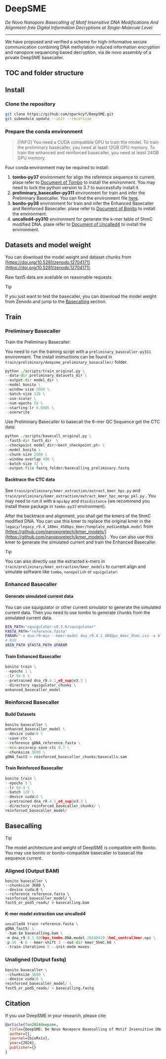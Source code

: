 # DeepSME

*De Novo Nanopore Basecalling of Motif Insensitive DNA Modifications And Alignment-free Digital Information Decryptions at Single-Molecule Level*

---
We have proposed and verified a scheme for high-informative secure communication combining DNA methylation induced information encryption and nanopore sequencing based decryption, via de novo assembly of a private DeepSME basecaller.

## TOC and folder structure

## Install

### Clone the repository

``` bash
git clone https://github.com/sparkcyf/DeepSME.git
git submodule update --init --recursive
```

### Prepare the conda environment

> [!INFO]
> You need a CUDA compatible GPU to train the model. To train the preliminary basecaller, you need at least 12GB GPU memory. To train the enhanced and reinforced basecaller, you need at least 24GB GPU memory.

Four conda environment may be required to install:

1. **tombo-py37** environment for align the reference sequence to current. plase refer to [Document of Tombo](https://github.com/nanoporetech/tombo) to install the environment. You may need to lock the python version to 3.7 to successfully install it.
2. **preliminary_basecaller-py311** environment for train and infer the Preliminary Basecaller. You can find the environment file [here](https://github.com/sparkcyf/deepsme_preliminary_basecaller/blob/7170375754d8c3b31a4b89ee3001bbf3315c5dac/environment.yml).
3. **bonito-py38** environment for train and infer the Enhanced Basecaller and Reinforced Basecaller. plase refer to [Document of Bonito](https://github.com/nanoporetech/bonito) to install the environment.
4. **uncalled4-py310** environment for generate the k-mer table of 5hmC modified DNA. plase refer to [Document of Uncalled4](https://github.com/skovaka/uncalled4) to install the environment.

## Datasets and model weight

You can download the model weight and dataset chunks from [https://doi.org/10.5281/zenodo.12704171](https://doi.org/10.5281/zenodo.12704171).

Raw fast5 data are available on reasonable requests.

> [!TIP]
> If you just want to test the basecaller, you can download the model weight from Zenodo and jump to the [Basecalling](#Basecalling) section.

## Train

### Preliminary Basecaller

Train the Preliminary Basecaller:

You need to run the training script with a `preliminary_basecaller-py311` environment. The install instructions can be found in `train/preliminary/deepsme_preliminary_basecaller/` folder.

``` python
python ./scripts/train_original.py \
--data-dir preliminary_datasets_dir \
--output-dir model_dir \
--model bonito \
--window-size 2000 \
--batch-size 128 \
--use-scaler \
--num-epochs 50 \
--starting-lr 0.0005 \
--overwrite
```
Use Preliminary Basecaller to basecall the 6-mer QC Sequence get the CTC data:

``` python
python ./scripts/basecall_original.py \
--fast5-dir fast5_dir  \
--checkpoint model_dir/<best_checkpoint.pt> \
--model bonito \
--chunk-size 2000 \
--window-overlap 400 \
--batch-size 32 \
--output-file fastq_folder/basecalling_preliminary.fastq
```

#### Backtrace the CTC data

See `train/preliminary/kmer_extraction/extract_kmer_hpc.py` and `train/preliminary/kmer_extraction/extract_kmer_hpc_merge_pkl.py` . You may need to run it with a `mpi4py` and `dtaidistance` (we recommend you install these package in `tombo-py37` environment). 

After the backtrace and alignment, you shall get the kmers of the 5hmC modified DNA. You can use this kmer to replace the original kmer in the `legacy/legacy_r9.4_180mv_450bps_6mer/template_median68pA.model` from [https://github.com/nanoporetech/kmer_models/](https://github.com/nanoporetech/kmer_models/) . You can also use this kmer to generate the simulated current and train the Enhanced Basecaller.

> [!TIP]
> You can also directly use the extracted k-mers in `train/preliminary/kmer_extraction/kmer_models` to current align and simulate software like `tombo`, `nanopolish` or `squigulator`.

### Enhanced Basecaller

#### Generate simulated current data

You can use squigulator or other current simulator to generate the simulated current data. Then you need to use tombo to generate chunks from the simulated current data.
``` bash
BIN_PATH="squigulator-v0.3.0/squigulator"
FASTA_PATH="reference.fasta"
PARAM="-x dna-r9-min --kmer-model dna_r9.4.1_400bps_6mer_5hmc.csv -o blow5/simulated_current.blow5 -q blow5/simulated_current.fasta -f 2 --seed 1711350749  -t 32"
# RUN
$BIN_PATH $FASTA_PATH $PARAM
```
#### Train Enhanced Basecaller
``` python
bonito train \
--epochs 1 \
--lr 5e-6 \
--pretrained dna_r9.4.1_e8_sup@v3.3 \
--directory squigulator_chunks \
enhanced_basecaller_model
```

### Reinforced Basecaller

#### Build Datasets

``` python
bonito basecaller \
enhanced_basecaller_model \
--device cuda:0 \
--save-ctc \
--reference gDNA_reference.fasta \
--min-accuracy-save-ctc 0.7 \
--chunksize 3600 \
gDNA_fast5 > reinforced_basecaller_chunks/basecalls.sam
```

#### Train Reinforced Basecaller

``` python
bonito train \
--epochs 5 \
--lr 5e-4 \
--batch 128 \
--device cuda:0 \
--pretrained dna_r9.4.1_e8_sup@v3.3 \
--directory reinforced_basecaller_chunks/ \
reinforced_basecaller_model/
```

## Basecalling

> [!TIP]
> The model architecture and weight of DeepSME is compatible with Bonito. You may use bonito or bonito-compatible basecaller to basecall the sequence current.

### Aligned (Output BAM)
``` python3
bonito basecaller \
--chunksize 3600 \
--device cuda:0 \
--reference reference.fasta \
reinforced_basecaller_model/ \
fast5_or_pod5_reads/ > basecalling.bam
```

#### K-mer model extraction use uncalled4
``` python
uncalled4 train reference.fasta \
gDNA_fast5/ \
--bam-in basecalling.bam \
-m dna_r9.4.1_400bps_tombo.DNA.model.20240419_5hmC_central3mer.npz \
-p 16 -k 6 --kmer-shift 3 --out-dir kmer_5hmC.k6 \
--train-iterations 5 --init-mode moves
```

### Unaligned (Output fastq)
``` python
bonito basecaller \
--chunksize 3600 \
--device cuda:0 \
reinforced_basecaller_model/ \
fast5_or_pod5_reads/ > basecalling.fastq
```

## Citation

If you use DeepSME in your research, please cite:

``` bibtex
@article{fan2024deepsme,
  title={DeepSME: De Novo Nanopore Basecalling of Motif Insensitive DNA Modifications And Alignment-free Digital Information Decryptions at Single-Molecule Level},
  author={},
  journal={bioRxiv},
  year={2024},
  publisher={}
}
```
